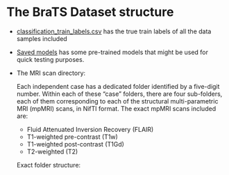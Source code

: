 # The BraTS Dataset structure

- [classification_train_labels.csv](classification_train_labels.csv) has the true train labels of all the data samples included

- [Saved models](saved_models/) has some pre-trained models that might be used for quick testing purposes.

- The MRI scan directory:

  Each independent case has a dedicated folder identified by a five-digit number. Within each of these “case” folders, there are four sub-folders, each of them corresponding to each of the structural multi-parametric MRI (mpMRI) scans, in NifTI format. The exact mpMRI scans included are:

    - Fluid Attenuated Inversion Recovery (FLAIR)
    - T1-weighted pre-contrast (T1w)
    - T1-weighted post-contrast (T1Gd)
    - T2-weighted (T2)

   Exact folder structure:

  
